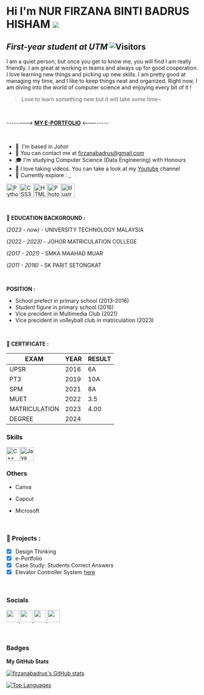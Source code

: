 Hi I'm NUR FIRZANA BINTI BADRUS HISHAM ![](https://user-images.githubusercontent.com/18350557/176309783-0785949b-9127-417c-8b55-ab5a4333674e.gif)
===============================================================================================================================

_First-year student at UTM_  ![Visitors](https://api.visitorbadge.io/api/visitors?path=https%3A%2F%2Fgithub.com%2Ffirzanabadrus%2Ffirzanabadrus&labelColor=%23d9e3f0&countColor=%23697689&style=flat)
---------------------------------
I am a quiet person, but once you get to know me, you will find I am really friendly. I am great at working in teams and always up for good cooperation. I love learning new things and picking up new skills. I am pretty good at managing my time, and I like to keep things neat and organized. Right now, I am diving into the world of computer science and enjoying every bit of it !
 

  
 > Love to learn something new but it will take some time¬

<br>

 --------> [**MY E-PORTFOLIO**](https://firzanabadrus.github.io/) <--------
 
 <br>

* 📍  I'm based in Johor
* 📧 You can contact me at [firzanabadrus@gmail.com](mailto:firzanabadrus@gmail.com)
* 🎓 I'm studying Computer Science (Data Engineering) with Honours 
* 📸 I love taking videos. You can take a look at my [Youtube](https://www.youtube.com/channel/UCkmqGhFS8CXs_pXc5eV2d_Q) channel
* 👾  Currently explore : _
  
<p align="left">
<a href="https://www.python.org/" target="_blank" rel="noreferrer"><img src="https://raw.githubusercontent.com/danielcranney/readme-generator/main/public/icons/skills/python-colored.svg" width="36" height="36" alt="Python" /></a><a href="https://www.w3.org/TR/CSS/#css" target="_blank" rel="noreferrer"><img src="https://raw.githubusercontent.com/danielcranney/readme-generator/main/public/icons/skills/css3-colored.svg" width="36" height="36" alt="CSS3" /></a><a href="https://developer.mozilla.org/en-US/docs/Glossary/HTML5" target="_blank" rel="noreferrer"><img src="https://raw.githubusercontent.com/danielcranney/readme-generator/main/public/icons/skills/html5-colored.svg" width="36" height="36" alt="HTML5" /></a><a href="https://www.adobe.com/uk/products/photoshop.html" target="_blank" rel="noreferrer"><img src="https://raw.githubusercontent.com/danielcranney/readme-generator/main/public/icons/skills/photoshop-colored.svg" width="36" height="36" alt="Photoshop" /></a><a href="https://www.adobe.com/uk/products/illustrator.html" target="_blank" rel="noreferrer"><img src="https://raw.githubusercontent.com/danielcranney/readme-generator/main/public/icons/skills/illustrator-colored.svg" width="36" height="36" alt="Illustrator" /></a>
</p>



<br>


**📖 EDUCATION BACKGROUND :**  

_(2023 - now)_ - UNIVERSITY TECHNOLOGY MALAYSIA  

_(2022 - 2023)_ - JOHOR MATRICULATION COLLEGE

_(2017 - 2021)_ - SMKA MAAHAD MUAR 

_(2011 - 2016)_ - SK PARIT SETONGKAT

<br>

**POSITION :**

- School prefect in primary school (2013-2016)
- Student figure in primary school (2016)
- Vice precident in Multimedia Club (2021)
- Vice precident in volleyball club in matriculation (2023)

<br>

**📃 CERTIFICATE :**

| EXAM                                   | YEAR    | RESULT            |                                      
|----------------------------------------|---------|-------------------|
| UPSR                                   | 2016    | 6A                |
| PT3                                    | 2019    | 10A               | 
| SPM                                    | 2021    | 8A                | 
| MUET                                   | 2022    | 3.5               | 
| MATRICULATION                          | 2023    | 4.00              |
| DEGREE                                 | 2024    |                   | 


### Skills
  
<p align="left">
<a href="https://docs.microsoft.com/en-us/cpp/?view=msvc-170" target="_blank" rel="noreferrer"><img src="https://raw.githubusercontent.com/danielcranney/readme-generator/main/public/icons/skills/cplusplus-colored.svg" width="36" height="36" alt="C++" /></a><a href="https://www.oracle.com/java/" target="_blank" rel="noreferrer"><img src="https://raw.githubusercontent.com/danielcranney/readme-generator/main/public/icons/skills/java-colored.svg" width="36" height="36" alt="Java" /></a>
</p>


### Others
* Canva
* Capcut
* Microsoft

  <br>

### 📁 Projects :
 - [x] Design Thinking 
 - [x] e-Portfolio 
 - [x] Case Study: Students Correct Answers
 - [x] Elevator Controller System [here](https://github.com/users/firzanabadrus/projects/3)

<br>

### Socials

<p align="left">
  <a href="https://discord.com/users/tewinkz" target="_blank" rel="noreferrer">
    <picture>
      <source media="(prefers-color-scheme: dark)" srcset="undefined" />
      <source media="(prefers-color-scheme: light)" srcset="https://raw.githubusercontent.com/danielcranney/readme-generator/main/public/icons/socials/discord.svg" />
      <img src="https://raw.githubusercontent.com/danielcranney/readme-generator/main/public/icons/socials/discord.svg" width="32" height="32" />
    </picture>
  </a>
  
  <a href="https://www.github.com/firzanabadrus" target="_blank" rel="noreferrer">
    <picture>
      <source media="(prefers-color-scheme: dark)" srcset="https://raw.githubusercontent.com/danielcranney/readme-generator/main/public/icons/socials/github-dark.svg" />
      <source media="(prefers-color-scheme: light)" srcset="https://raw.githubusercontent.com/danielcranney/readme-generator/main/public/icons/socials/github.svg" />
      <img src="https://raw.githubusercontent.com/danielcranney/readme-generator/main/public/icons/socials/github.svg" width="32" height="32" />
    </picture>
  </a>
  
  <a href="https://www.linkedin.com/in/firzana-badrus" target="_blank" rel="noreferrer">
    <picture>
      <source media="(prefers-color-scheme: dark)" srcset="https://raw.githubusercontent.com/danielcranney/readme-generator/main/public/icons/socials/linkedin-dark.svg" />
      <source media="(prefers-color-scheme: light)" srcset="https://raw.githubusercontent.com/danielcranney/readme-generator/main/public/icons/socials/linkedin.svg" />
      <img src="https://raw.githubusercontent.com/danielcranney/readme-generator/main/public/icons/socials/linkedin.svg" width="32" height="32" />
    </picture>
  </a>
  
  <a href="https://www.youtube.com/@firzana1610" target="_blank" rel="noreferrer">
    <picture>
      <source media="(prefers-color-scheme: dark)" srcset="undefined" />
      <source media="(prefers-color-scheme: light)" srcset="https://raw.githubusercontent.com/danielcranney/readme-generator/main/public/icons/socials/youtube.svg" />
      <img src="https://raw.githubusercontent.com/danielcranney/readme-generator/main/public/icons/socials/youtube.svg" width="32" height="32" />
    </picture>
  </a>

 <p align="left">
  <!-- ... (existing social media icons) ... -->

<br>

 ### Badges

<b>My GitHub Stats</b>

<a href="http://www.github.com/firzanabadrus"><img src="https://github-readme-stats.vercel.app/api?username=firzanabadrus&show_icons=true&hide=stars,prs,issues,contribs&title_color=64748b&text_color=ffffff&icon_color=ef4444&bg_color=171717&hide_border=true&show_icons=true" alt="firzanabadrus's GitHub stats" /></a>

<a href="https://github.com/firzanabadrus" align="left"><img src="https://github-readme-stats.vercel.app/api/top-langs/?username=firzanabadrus&langs_count=10&title_color=64748b&text_color=ffffff&icon_color=ef4444&bg_color=171717&hide_border=true&locale=en&custom_title=Top%20%Languages" alt="Top Languages" /></a>




